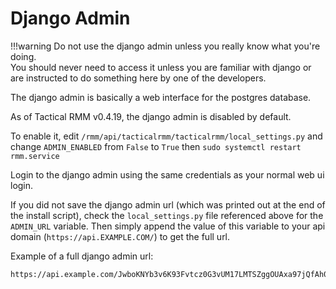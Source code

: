 # Django Admin

!!!warning
    Do not use the django admin unless you really know what you're doing.<br />You should never need to access it unless you are familiar with django or are instructed to do something here by one of the developers.

The django admin is basically a web interface for the postgres database.

As of Tactical RMM v0.4.19, the django admin is disabled by default.

To enable it, edit `/rmm/api/tacticalrmm/tacticalrmm/local_settings.py` and change `ADMIN_ENABLED` from `False` to `True` then `sudo systemctl restart rmm.service`

Login to the django admin using the same credentials as your normal web ui login.

If you did not save the django admin url (which was printed out at the end of the install script), check the `local_settings.py` file referenced above for the `ADMIN_URL` variable. Then simply append the value of this variable to your api domain (`https://api.EXAMPLE.COM/`) to get the full url.

Example of a full django admin url:
```
https://api.example.com/JwboKNYb3v6K93Fvtcz0G3vUM17LMTSZggOUAxa97jQfAh0P5xosEk7u2PPkjEfdOtucUp/
```